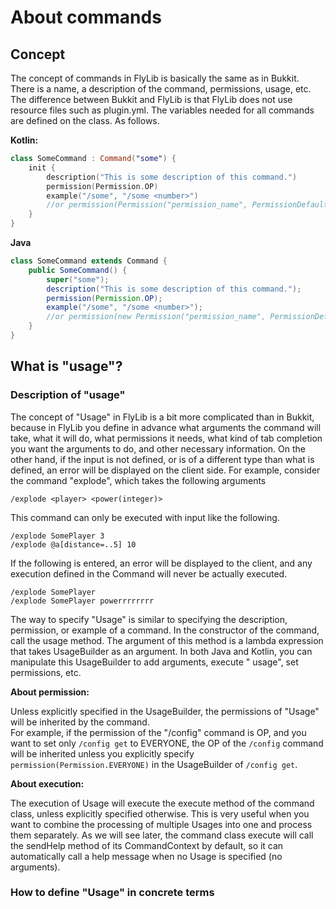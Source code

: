 # About commands

## Concept

The concept of commands in FlyLib is basically the same as in Bukkit. There is a name, a description of the command,
permissions, usage, etc. The difference between Bukkit and FlyLib is that FlyLib does not use resource files such as
plugin.yml. The variables needed for all commands are defined on the class. As follows.

**Kotlin:**

```kotlin
class SomeCommand : Command("some") {
    init {
        description("This is some description of this command.")
        permission(Permission.OP)
        example("/some", "/some <number>")
        //or permission(Permission("permission_name", PermissionDefault.TRUE))
    }
}
```

**Java**

```java
class SomeCommand extends Command {
    public SomeCommand() {
        super("some");
        description("This is some description of this command.");
        permission(Permission.OP);
        example("/some", "/some <number>");
        //or permission(new Permission("permission_name", PermissionDefault.TRUE));
    }
}
```

## What is "usage"?

### Description of "usage"

The concept of "Usage" in FlyLib is a bit more complicated than in Bukkit, because in FlyLib you define in advance what
arguments the command will take, what it will do, what permissions it needs, what kind of tab completion you want the
arguments to do, and other necessary information. On the other hand, if the input is not defined, or is of a different
type than what is defined, an error will be displayed on the client side. For example, consider the command "explode",
which takes the following arguments

```
/explode <player> <power(integer)>
```

This command can only be executed with input like the following.

```
/explode SomePlayer 3
/explode @a[distance=..5] 10
```

If the following is entered, an error will be displayed to the client, and any execution defined in the Command will
never be actually executed.

```
/explode SomePlayer
/explode SomePlayer powerrrrrrrr
```


The way to specify "Usage" is similar to specifying the description, permission, or example of a command. In the
constructor of the command, call the usage method. The argument of this method is a lambda expression that takes
UsageBuilder as an argument. In both Java and Kotlin, you can manipulate this UsageBuilder to add arguments, execute "
usage", set permissions, etc.

**About permission:**

Unless explicitly specified in the UsageBuilder, the permissions of "Usage" will be inherited by the command.   
For example, if the permission of the "/config" command is OP, and you want to set only `/config get` to EVERYONE, the
OP of the `/config` command will be inherited unless you explicitly specify `permission(Permission.EVERYONE)` in the
UsageBuilder of `/config get`.

**About execution:**

The execution of Usage will execute the execute method of the command class, unless explicitly specified otherwise. This
is very useful when you want to combine the processing of multiple Usages into one and process them separately. As we
will see later, the command class execute will call the sendHelp method of its CommandContext by default, so it can
automatically call a help message when no Usage is specified (no arguments).

### How to define "Usage" in concrete terms
